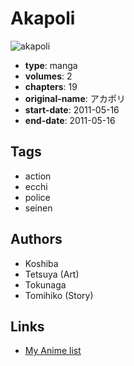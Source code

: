 # Akapoli

![akapoli](https://cdn.myanimelist.net/images/manga/3/235901.jpg)

-   **type**: manga
-   **volumes**: 2
-   **chapters**: 19
-   **original-name**: アカポリ
-   **start-date**: 2011-05-16
-   **end-date**: 2011-05-16

## Tags

-   action
-   ecchi
-   police
-   seinen

## Authors

-   Koshiba
-   Tetsuya (Art)
-   Tokunaga
-   Tomihiko (Story)

## Links

-   [My Anime list](https://myanimelist.net/manga/125801/Akapoli)
